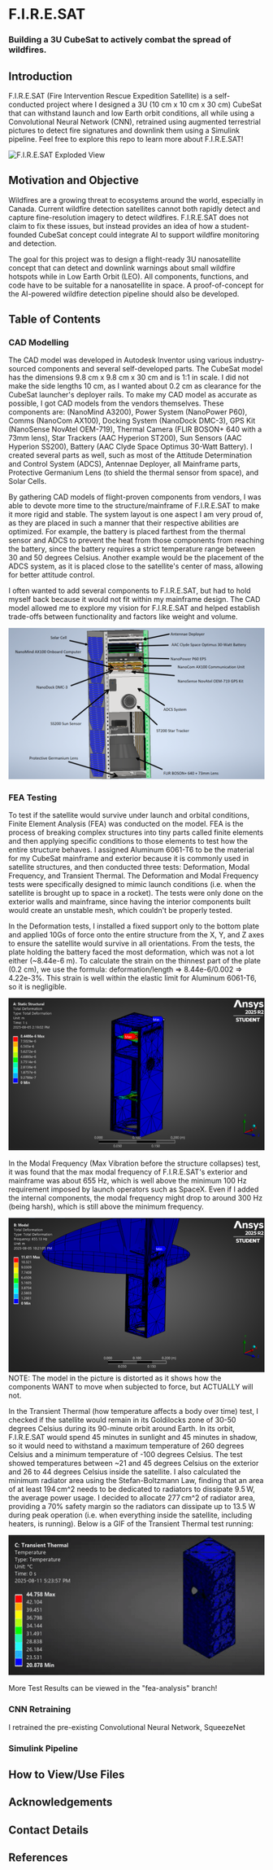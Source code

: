# F.I.R.E.SAT

### Building a 3U CubeSat to actively combat the spread of wildfires.

## Introduction
F.I.R.E.SAT (Fire Intervention Rescue Expedition Satellite) is a self-conducted project where I designed a 3U (10 cm x 10 cm x 30 cm) CubeSat that can withstand launch and low Earth orbit conditions, all while using a Convolutional Neural Network (CNN), retrained using augmented terrestrial pictures to detect fire signatures and downlink them using a Simulink pipeline. Feel free to explore this repo to learn more about F.I.R.E.SAT!

![F.I.R.E.SAT Exploded View](https://github.com/KiranSuresh612/F.I.R.E.SAT-CubeSat-Project/blob/cfb4e0ef8275dba22b265b11921efdde663f630b/F.I.R.E.SAT%20Exploded%20View%20Video%20(Final%20GIF).gif)

## Motivation and Objective
Wildfires are a growing threat to ecosystems around the world, especially in Canada. Current wildfire detection satellites cannot both rapidly detect and capture fine-resolution imagery to detect wildfires. F.I.R.E.SAT does not claim to fix these issues, but instead provides an idea of how a student-founded CubeSat concept could integrate AI to support wildfire monitoring and detection. 

The goal for this project was to design a flight-ready 3U nanosatellite concept that can detect and downlink warnings about small wildfire hotspots while in Low Earth Orbit (LEO). All components, functions, and code have to be suitable for a nanosatellite in space. A proof-of-concept for the AI-powered wildfire detection pipeline should also be developed.  

## Table of Contents

### CAD Modelling
The CAD model was developed in Autodesk Inventor using various industry-sourced components and several self-developed parts. The CubeSat model has the dimensions 9.8 cm x 9.8 cm x 30 cm and is 1:1 in scale. I did not make the side lengths 10 cm, as I wanted about 0.2 cm as clearance for the CubeSat launcher's deployer rails. To make my CAD model as accurate as possible, I got CAD models from the vendors themselves. These components are: (NanoMind A3200), Power System (NanoPower P60), Comms (NanoCom AX100), Docking System (NanoDock DMC-3), GPS Kit (NanoSense NovAtel OEM-719), Thermal Camera (FLIR BOSON+ 640 with a 73mm lens), Star Trackers (AAC Hyperion ST200), Sun Sensors (AAC Hyperion SS200), Battery (AAC Clyde Space Optimus 30-Watt Battery). I created several parts as well, such as most of the Attitude Determination and Control System (ADCS), Antennae Deployer, all Mainframe parts, Protective Germanium Lens (to shield the thermal sensor from space), and Solar Cells. 

By gathering CAD models of flight-proven components from vendors, I was able to devote more time to the structure/mainframe of F.I.R.E.SAT to make it more rigid and stable. The system layout is one aspect I am very proud of, as they are placed in such a manner that their respective abilities are optimized. For example, the battery is placed farthest from the thermal sensor and ADCS to prevent the heat from those components from reaching the battery, since the battery requires a strict temperature range between 30 and 50 degrees Celsius. Another example would be the placement of the ADCS system, as it is placed close to the satellite's center of mass, allowing for better attitude control. 

I often wanted to add several components to F.I.R.E.SAT, but had to hold myself back because it would not fit within my mainframe design. The CAD model allowed me to explore my vision for F.I.R.E.SAT and helped establish trade-offs between functionality and factors like weight and volume.

![Labelled Diagram of F.I.R.E.SAT](https://github.com/KiranSuresh612/F.I.R.E.SAT-CubeSat-Project/blob/fe3751d426fa1ecd6f2429fbabb1b5e104a1eb7d/Labelled%20Diagram.png)

### FEA Testing
To test if the satellite would survive under launch and orbital conditions, Finite Element Analysis (FEA) was conducted on the model. FEA is the process of breaking complex structures into tiny parts called finite elements and then applying specific conditions to those elements to test how the entire structure behaves. I assigned Aluminum 6061-T6 to be the material for my CubeSat mainframe and exterior because it is commonly used in satellite structures, and then conducted three tests: Deformation, Modal Frequency, and Transient Thermal. The Deformation and Modal Frequency tests were specifically designed to mimic launch conditions (i.e. when the satellite is brought up to space in a rocket). The tests were only done on the exterior walls and mainframe, since having the interior components built would create an unstable mesh, which couldn't be properly tested.  

In the Deformation tests, I installed a fixed support only to the bottom plate and applied 10Gs of force onto the entire structure from the X, Y, and Z axes to ensure the satellite would survive in all orientations. From the tests, the plate holding the battery faced the most deformation, which was not a lot either (~8.44e-6 m). To calculate the strain on the thinnest part of the plate (0.2 cm), we use the formula: deformation/length => 8.44e-6/0.002 => 4.22e-3%. This strain is well within the elastic limit for Aluminum 6061-T6, so it is negligible.

![Deformation X-Axis](https://github.com/KiranSuresh612/F.I.R.E.SAT-CubeSat-Project/blob/f8e1473a0fdbe9c96f02f900fe5acb25c7d69a45/Deformation%20(X-Axis).png)

In the Modal Frequency (Max Vibration before the structure collapses) test, it was found that the max modal frequency of F.I.R.E.SAT's exterior and mainframe was about 655 Hz, which is well above the minimum 100 Hz requirement imposed by launch operators such as SpaceX. Even if I added the internal components, the modal frequency might drop to around 300 Hz (being harsh), which is still above the minimum frequency.

![Modal Frequency](https://github.com/KiranSuresh612/F.I.R.E.SAT-CubeSat-Project/blob/f8e1473a0fdbe9c96f02f900fe5acb25c7d69a45/Modal%20Frequency%20Test%20Result.png)
NOTE: The model in the picture is distorted as it shows how the components WANT to move when subjected to force, but ACTUALLY will not. 

In the Transient Thermal (how temperature affects a body over time) test, I checked if the satellite would remain in its Goldilocks zone of 30-50 degrees Celsius during its 90-minute orbit around Earth. In its orbit, F.I.R.E.SAT would spend 45 minutes in sunlight and 45 minutes in shadow, so it would need to withstand a maximum temperature of 260 degrees Celsius and a minimum temperature of -100 degrees Celsius. The test showed temperatures between ~21 and 45 degrees Celsius on the exterior and 26 to 44 degrees Celsius inside the satellite. I also calculated the minimum radiator area using the Stefan-Boltzmann Law, finding that an area of at least 194 cm^2 needs to be dedicated to radiators to dissipate 9.5 W, the average power usage. I decided to allocate 277 cm^2 of radiator area, providing a 70% safety margin so the radiators can dissipate up to 13.5 W during peak operation (i.e. when everything inside the satellite, including heaters, is running). Below is a GIF of the Transient Thermal test running:

![Transient Thermal GIF](https://github.com/KiranSuresh612/F.I.R.E.SAT-CubeSat-Project/blob/4cc3310f679b087f6d5bbb8ed4168484ff53ca37/Transient%20Thermal%20Animation%20GIF.gif)

More Test Results can be viewed in the "fea-analysis" branch!

### CNN Retraining
I retrained the pre-existing Convolutional Neural Network, SqueezeNet
### Simulink Pipeline

## How to View/Use Files

## Acknowledgements

## Contact Details

## References
